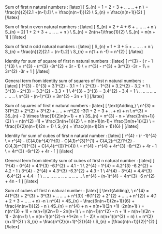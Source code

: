 Sum of first n natural numbers  : 
[latex]
\[
S_{n} =  1 + 2 + 3 + .. .. ..  + n \\
= \frac{n}{2}[2.1 +(n-1).1] \\
= \frac{n(n+1)}{2} \\
S_{n} = \frac{n(n+1)}{2}
\]
[/latex]

Sum of first n even natural numbers  : 
[latex]
\[
S_{n} =  2 + 4 + 6 + .. .. .. + n \\
S_{n} = 2( 1 + 2 + 3 + .. .. .. + n ) \\
S_{n} = 2n(n+1)\frac{1}{2} \\
S_{n} = n(n + 1)
\]
[/latex]

Sum of first n odd natural numbers  : 
[latex]
\[
S_{n} = 1 + 3 + 5 + .. .. .. + n \\
S_{n} = \frac{n}{2}[2.1 + (n-1).2] \\
S_{n} = n(1 + n -1) = n^{2}
\]
[/latex]

Identity for sum of square of first n natural numbers : 
[latex]
\[
r^{3} - ( r - 1 )^{3} \\
= r^{3} - (r^{3} -3r^{2} + 3r - 1) \\
= r^{3} - r^{3} + 3r^{2} -3r + 1\\
= 3r^{2} -3r + 1
\]
[/latex]

General term from identity sum of squares of first n natural numbers  : 
[latex]
\[
1^{3} - 0^{3} = 3.1^{2} - 3.1 + 1 \\
2^{3} - 1^{3} = 3.2^{2} - 3.2 + 1 \\
3^{3} - 2^{3} = 3.3^{2} - 3.3 + 1 \\
4^{3} - 3^{3} = 3.4^{2} - 3.4 + 1 \\
.. .. .. .. .. .. .. .. \\
n^{3} - (n-1)^{3} = 3n^{2} - 3n + 1
\]
[/latex]

Sum of squares of first n natural numbers : 
[latex]
\[
\text{Adding,} \\
n^{3} = 3(1^{2} + 2^{2} + 3^{2} + .. .. + n^{2}) -3(1 + 2 + 3 + .. + n) + n \\
n^{3} = 3S_{n} - 3 \times \frac{1}{2}n(n+1) + n \\
3S_{n} = n^{3} - n + \frac{3n(n+1)}{2} \\
= n(n^{2} -1) + \frac{3n(n+1)}{2} \\
= n(n+1)(n-1)+ \frac{3n(n+1)}{2} \\
= \frac{1}{2}n(n+1)(2n + 1) \\
S_{n} = \frac{n(n+1)(2n + 1)}{6}
\]
[/latex]

Identity for sum of cubes of first n natural number  : 
[latex]
\[
r^{4} - (r -1)^{4} \\
= r^{4} -  (C(4,0)r^{4}1^{0} - C(4,1)r^{3}1^{1} + C(4,2)r^{2}1^{2} - C(4,3)r^{1}1^{3} + C(4,4)r^{0}1^{4}) \\
= r^{4} - r^{4} + 4r^{3} -6r^{2} + 4r - 1 \\
= 4r^{3} -6r^{2} + 4r - 1
\]
[/latex]



General term from identity sum of cubes of first n natural number :
[latex]
\[
1^{4} - 0^{4} = 4.1^{3} -6.1^{2} + 4.1 - 1 \\
2^{4} - 1^{4} = 4.2^{3} -6.2^{2} + 4.2 - 1 \\
3^{4} - 2^{4} = 4.3^{3} -6.3^{2} + 4.3 - 1 \\
4^{4} - 3^{4} = 4.4^{3} -6.4^{2} + 4.4 - 1 \\
.. .. .. .. .. .. .. .. .. .. .. \\
n^{4} - (n-1)^{4} = 4n^{3} -6 n^{2} + 4n - 1
\]
[/latex]


Sum of cubes of first n natural number : 
[latex]
\[
\text{Adding}, \\
n^{4} = 4(1^{3} + 2^{3} + 3^{3} + .. .. .. + n^{3}) -6(1^{2} + 2^{2} + .. .. + n^{2}) + 4(1 + 2 + 3 + .. ..  + n) -n  \\
n^{4} = 4S_{n} - \frac{6n(n+1)(2n+1)}{6} + \frac{4n(n+1)}{2} - n \\
4S_{n} = n^{4} + n + n(n+1)(2n +1) -2n(n+1) \\
= n(n^{3} + 1) + n(n+1)(2n+1) - 2n(n+1) \\
= n(n+1)(n^{2} - n + 1) + n(n+1)(2n + 1) - 2n(n+1) \\
= n(n+1)(n^{2}-n +1+2n + 1 - 2)\\
= n(n+1)(n^{2} + n) \\
= n^{2}(n+1)^{2} \\
S_{n} = \frac{n^{2}(n+1)^{2}}{4} \\
S_{n} = [\frac{n(n+1)}{2}]^{2}
\]
[/latex]
